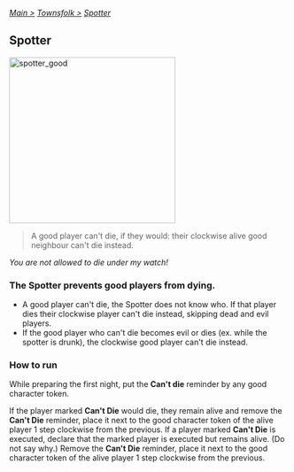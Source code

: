 [*Main >*](https://github.com/PowerofMoll/Mining-Timing---A-fancreation-to-Blood-on-the-Clocktower/blob/main/README.md)
[_Townsfolk >_](https://github.com/PowerofMoll/Mining-Timing---A-fancreation-to-Blood-on-the-Clocktower/blob/main/Townsfolk/README.md)
[_Spotter_](https://github.com/PowerofMoll/Mining-Timing---A-fancreation-to-Blood-on-the-Clocktower/blob/main/Townsfolk/Spotter/README.md)

## Spotter

<img src="https://github.com/user-attachments/assets/c89355a6-742d-4992-b3e3-97d1d6be30a1" alt="spotter_good" width="300" height="300">

> A good player can't die, if they would: their clockwise alive good neighbour can't die instead.

*You are not allowed to die under my watch!*

### The Spotter prevents good players from dying.
-  A good player can't die, the Spotter does not know who. If that player dies their clockwise player can't die instead, skipping dead and evil players.
-  If the good player who can't die becomes evil or dies (ex. while the spotter is drunk), the clockwise good player can't die instead.

### How to run
While preparing the first night, put the **Can't die** reminder by any good character token.

If the player marked **Can't Die** would die, they remain alive and remove the **Can't Die** reminder, place it next to the good character token of the alive player 1 step clockwise from the previous. If a player marked **Can't Die** is executed, declare that the marked player is executed but remains alive. (Do not say why.) Remove the **Can't Die** reminder, place it next to the good character token of the alive player 1 step clockwise from the previous.
